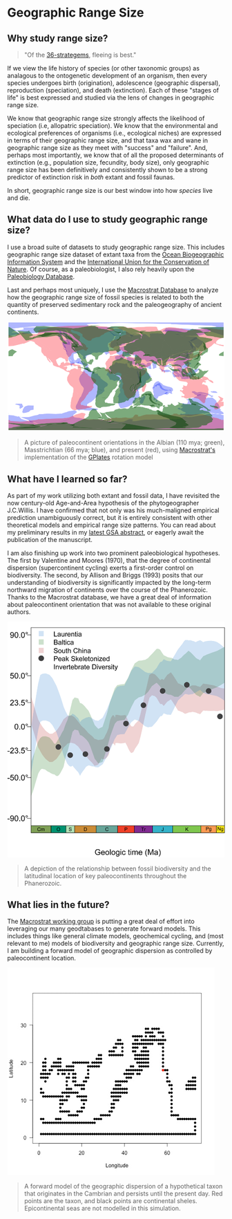# Geographic Range Size

## Why study range size?
> "Of the [36-strategems](https://en.wikipedia.org/wiki/Thirty-Six_Stratagems), fleeing is best."

If we view the life history of species (or other taxonomic groups) as analagous to the ontogenetic development of an organism, then every species undergoes birth (origination), adolescence (geographic dispersal), reproduction (speciation), and death (extinction). Each of these "stages of life" is best expressed and studied via the lens of changes in geographic range size.

We know that geographic range size strongly affects the likelihood of speciation (i.e, allopatric speciation). We know that the environmental and ecological preferences of organisms (i.e., ecological niches) are expressed in terms of their geographic range size, and that taxa wax and wane in geographic range size as they meet with "success" and "failure". And, perhaps most importantly, we know that of all the proposed determinants of extinction (e.g., population size, fecundity, body size), only geographic range size has been definitively and consistently shown to be a strong predictor of extinction risk in *both* extant and fossil faunas.

In short, geographic range size is our best window into how *species* live and die.

## What data do I use to study geographic range size?

I use a broad suite of datasets to study geographic range size. This includes geographic range size dataset of extant taxa from the [Ocean Biogeographic Information System](www.iobis.org) and the [International Union for the Conservation of Nature](www.iucnredlist.org). Of course, as a paleobiologist, I also rely heavily upon the [Paleobiology Database](www.paleobiodb.org).

Last and perhaps most uniquely, I use the [Macrostrat Database](www.macrostrat.org) to analyze how the geographic range size of fossil species is related to both the quantity of preserved sedimentary rock and the paleogeography of ancient continents.

![Paleocontinent Image](https://raw.githubusercontent.com/aazaff/aazaff.github.io/master/projects/Alice.png)
> A picture of paleocontinent orientations in the Albian (110 mya; green), Masstrichtian (66 mya; blue), and present (red), using [Macrostrat's](www.macrostrat.org) implementation of the [GPlates](www.gplates.org) rotation model

## What have I learned so far?

As part of my work utilizing both extant and fossil data, I have revisited the now century-old Age-and-Area hypothesis of the phytogeographer J.C.Willis. I have confirmed that not only was his much-maligned empirical prediction unambiguously correct, but it is entirely consistent with other theoretical models and empirical range size patterns. You can read about my preliminary results in my [latest GSA abstract](https://gsa.confex.com/gsa/2015AM/webprogram/Paper269082.html), or eagerly await the publication of the manuscript.

I am also finishing up work into two prominent paleobiological hypotheses. The first by Valentine and Moores (1970), that the degree of continental dispersion (supercontinent cycling) exerts a first-order control on biodiversity. The second, by Allison and Briggs (1993) posits that our understanding of biodiversity is significantly impacted by the long-term northward migration of continents over the course of the Phanerozoic. Thanks to the Macrostrat database, we have a great deal of information about paleocontinent orientation that was not available to these original authors.

![AllisonBriggs](https://github.com/aazaff/aazaff.github.io/blob/master/projects/AliceLatitude.png)
> A depiction of the relationship between fossil biodiversity and the latitudinal location of key paleocontinents throughout the Phanerozoic.

## What lies in the future?

The [Macrostrat working group](www.macrostrat.org) is putting a great deal of effort into leveraging our many geodtabases to generate forward models. This includes things like general climate models, geochemical cycling, and (most relevant to me) models of biodiversity and geographic range size. Currently, I am building a forward model of geographic dispersion as controlled by paleocontinent location.  

![ForwardModel](https://github.com/aazaff/aazaff.github.io/blob/master/projects/Alice.gif)
> A forward model of the geographic dispersion of a hypothetical taxon that originates in the Cambrian and persists until the present day. Red points are the taxon, and black points are continental sheles. Epicontinental seas are not modelled in this simulation.
